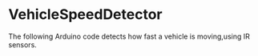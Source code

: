 # VehicleSpeedDetector
The following Arduino code detects how fast a vehicle is moving,using IR sensors.
